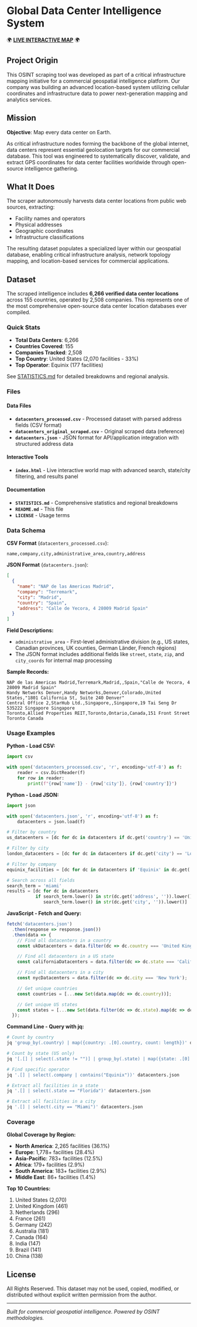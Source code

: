# Global Data Center Intelligence System

🌍 **[LIVE INTERACTIVE MAP](https://ringmast4r.github.io/datacenter-atlas/)** 🌍

## Project Origin

This OSINT scraping tool was developed as part of a critical infrastructure mapping initiative for a commercial geospatial intelligence platform. Our company was building an advanced location-based system utilizing cellular coordinates and infrastructure data to power next-generation mapping and analytics services.

## Mission

**Objective**: Map every data center on Earth.

As critical infrastructure nodes forming the backbone of the global internet, data centers represent essential geolocation targets for our commercial database. This tool was engineered to systematically discover, validate, and extract GPS coordinates for data center facilities worldwide through open-source intelligence gathering.

## What It Does

The scraper autonomously harvests data center locations from public web sources, extracting:
- Facility names and operators
- Physical addresses
- Geographic coordinates
- Infrastructure classifications

The resulting dataset populates a specialized layer within our geospatial database, enabling critical infrastructure analysis, network topology mapping, and location-based services for commercial applications.

## Dataset

The scraped intelligence includes **6,266 verified data center locations** across 155 countries, operated by 2,508 companies. This represents one of the most comprehensive open-source data center location databases ever compiled.

### Quick Stats

- **Total Data Centers**: 6,266
- **Countries Covered**: 155
- **Companies Tracked**: 2,508
- **Top Country**: United States (2,070 facilities - 33%)
- **Top Operator**: Equinix (177 facilities)

See [STATISTICS.md](STATISTICS.md) for detailed breakdowns and regional analysis.

### Files

#### Data Files
- **`datacenters_processed.csv`** - Processed dataset with parsed address fields (CSV format)
- **`datacenters_original_scraped.csv`** - Original scraped data (reference)
- **`datacenters.json`** - JSON format for API/application integration with structured address data

#### Interactive Tools
- **`index.html`** - Live interactive world map with advanced search, state/city filtering, and results panel

#### Documentation
- **`STATISTICS.md`** - Comprehensive statistics and regional breakdowns
- **`README.md`** - This file
- **`LICENSE`** - Usage terms

### Data Schema

**CSV Format** (`datacenters_processed.csv`):
```csv
name,company,city,administrative_area,country,address
```

**JSON Format** (`datacenters.json`):
```json
[
  {
    "name": "NAP de las Americas Madrid",
    "company": "Terremark",
    "city": "Madrid",
    "country": "Spain",
    "address": "Calle de Yecora, 4 28009 Madrid Spain"
  }
]
```

**Field Descriptions:**
- `administrative_area` - First-level administrative division (e.g., US states, Canadian provinces, UK counties, German Länder, French régions)
- The JSON format includes additional fields like `street`, `state`, `zip`, and `city_coords` for internal map processing

**Sample Records:**
```
NAP de las Americas Madrid,Terremark,Madrid,,Spain,"Calle de Yecora, 4 28009 Madrid Spain"
Handy Networks Denver,Handy Networks,Denver,Colorado,United States,"1801 California St, Suite 240 Denver"
Central Office 2,StarHub Ltd.,Singapore,,Singapore,19 Tai Seng Dr 535222 Singapore Singapore
Toronto,Allied Properties REIT,Toronto,Ontario,Canada,151 Front Street Toronto Canada
```

### Usage Examples

**Python - Load CSV:**
```python
import csv

with open('datacenters_processed.csv', 'r', encoding='utf-8') as f:
    reader = csv.DictReader(f)
    for row in reader:
        print(f"{row['name']} - {row['city']}, {row['country']}")
```

**Python - Load JSON:**
```python
import json

with open('datacenters.json', 'r', encoding='utf-8') as f:
    datacenters = json.load(f)

# Filter by country
us_datacenters = [dc for dc in datacenters if dc.get('country') == 'United States']

# Filter by city
london_datacenters = [dc for dc in datacenters if dc.get('city') == 'London']

# Filter by company
equinix_facilities = [dc for dc in datacenters if 'Equinix' in dc.get('company', '')]

# Search across all fields
search_term = 'miami'
results = [dc for dc in datacenters
           if search_term.lower() in str(dc.get('address', '')).lower() or
              search_term.lower() in str(dc.get('city', '')).lower()]
```

**JavaScript - Fetch and Query:**
```javascript
fetch('datacenters.json')
  .then(response => response.json())
  .then(data => {
    // Find all datacenters in a country
    const ukDatacenters = data.filter(dc => dc.country === 'United Kingdom');

    // Find all datacenters in a US state
    const californiaDatacenters = data.filter(dc => dc.state === 'California');

    // Find all datacenters in a city
    const nycDatacenters = data.filter(dc => dc.city === 'New York');

    // Get unique countries
    const countries = [...new Set(data.map(dc => dc.country))];

    // Get unique US states
    const states = [...new Set(data.filter(dc => dc.state).map(dc => dc.state))];
  });
```

**Command Line - Query with jq:**
```bash
# Count by country
jq 'group_by(.country) | map({country: .[0].country, count: length})' datacenters.json

# Count by state (US only)
jq '[.[] | select(.state != "")] | group_by(.state) | map({state: .[0].state, count: length})' datacenters.json

# Find specific operator
jq '.[] | select(.company | contains("Equinix"))' datacenters.json

# Extract all facilities in a state
jq '.[] | select(.state == "Florida")' datacenters.json

# Extract all facilities in a city
jq '.[] | select(.city == "Miami")' datacenters.json
```

### Coverage

**Global Coverage by Region:**
- **North America**: 2,265 facilities (36.1%)
- **Europe**: 1,778+ facilities (28.4%)
- **Asia-Pacific**: 783+ facilities (12.5%)
- **Africa**: 179+ facilities (2.9%)
- **South America**: 183+ facilities (2.9%)
- **Middle East**: 86+ facilities (1.4%)

**Top 10 Countries:**
1. United States (2,070)
2. United Kingdom (461)
3. Netherlands (296)
4. France (261)
5. Germany (242)
6. Australia (181)
7. Canada (164)
8. India (147)
9. Brazil (141)
10. China (138)

## License

All Rights Reserved. This dataset may not be used, copied, modified, or distributed without explicit written permission from the author.

---

*Built for commercial geospatial intelligence. Powered by OSINT methodologies.*
